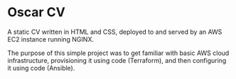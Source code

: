 # Oscar CV
A static CV written in HTML and CSS, deployed to and served by an AWS EC2 instance running NGINX. 

The purpose of this simple project was to get familiar with basic AWS cloud infrastructure, provisioning it using code (Terraform), and then configuring it using code (Ansible).
